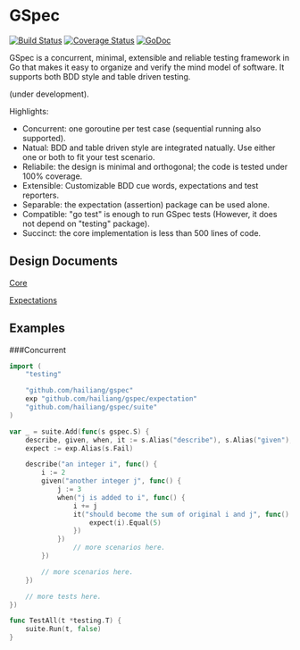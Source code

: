 GSpec
=====

[![Build Status](https://travis-ci.org/hailiang/gspec.png?branch=master)](https://travis-ci.org/hailiang/gspec)
[![Coverage Status](https://coveralls.io/repos/hailiang/gspec/badge.png?branch=master)](https://coveralls.io/r/hailiang/gspec?branch=master)
[![GoDoc](https://godoc.org/github.com/hailiang/gspec?status.png)](https://godoc.org/github.com/hailiang/gspec)

GSpec is a concurrent, minimal, extensible and reliable testing framework in Go
that makes it easy to organize and verify the mind model of software. It
supports both BDD style and table driven testing.

(under development).

Highlights:

* Concurrent: one goroutine per test case (sequential running also supported).
* Natual:     BDD and table driven style are integrated natually. Use either one or both to fit your test scenario.
* Reliabile:  the design is minimal and orthogonal; the code is tested under 100% coverage.
* Extensible: Customizable BDD cue words, expectations and test reporters.
* Separable:  the expectation (assertion) package can be used alone.
* Compatible: "go test" is enough to run GSpec tests (However, it does not depend on "testing" package).
* Succinct:   the core implementation is less than 500 lines of code.

Design Documents
----------------

[Core](DESIGN.md)

[Expectations](expectation/DESIGN.md)

Examples
--------
###Concurrent

```go
import (
	"testing"

	"github.com/hailiang/gspec"
	exp "github.com/hailiang/gspec/expectation"
	"github.com/hailiang/gspec/suite"
)

var _ = suite.Add(func(s gspec.S) {
	describe, given, when, it := s.Alias("describe"), s.Alias("given"), s.Alias("when"), s.Alias("it")
	expect := exp.Alias(s.Fail)

	describe("an integer i", func() {
		i := 2
		given("another integer j", func() {
			j := 3
			when("j is added to i", func() {
				i += j
				it("should become the sum of original i and j", func() {
					expect(i).Equal(5)
				})
			})
		        // more scenarios here.
		})

		// more scenarios here.
	})

	// more tests here.
})

func TestAll(t *testing.T) {
	suite.Run(t, false)
}
```
